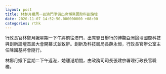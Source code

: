 ```yaml
---
layout: post
title: 林鄭月娥周一到澳門準備出席博鰲國際科創論壇
date: 2020-11-07 14:52:50.000000000 +08:00
categories: rthk
---
```


行政長官林鄭月娥星期一下午將前往澳門，出席翌日舉行的博鰲亞洲論壇國際科技與創新論壇首屆大會開幕式並致辭。創新及科技局局長薛永恒，行政長官辦公室主任陳國基將會隨行。

林鄭月娥下星期二下午返港，她離港期間，由政務司司長張建宗署理行政長官職務。
